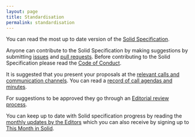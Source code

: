 ```yaml
---
layout: page
title: Standardisation
permalink: standardisation
---
```


You can read the most up to date version of the [Solid Specification](https://solid.github.io/specification/).

Anyone can contribute to the Solid Specification by making suggestions by submitting [issues](https://github.com/solid/specification/issues) and [pull requests](https://github.com/solid/specification/pulls). Before contributing to the Solid Specification please read the [Code of Conduct](#conduct).

It is suggested that you present your proposals at the [relevant calls and communication channels](https://www.w3.org/community/solid/wiki/Main_Page). You can read a [record of call agendas and minutes](https://www.w3.org/community/solid/wiki/Meetings). 

For suggestions to be approved they go through an [Editorial review process](https://github.com/solid/process). 

You can keep up to date with Solid specification progress by reading the [monthly updates by the Editors](https://www.w3.org/community/solid/wiki/Main_Page) which you can also receive by signing up to [This Month in Solid](https://solidproject.org/newsletter). 
